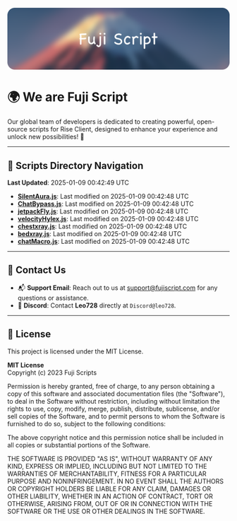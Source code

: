 ![Banner](.github/b.webp)

# 🌍 **We are Fuji Script**

Our global team of developers is dedicated to creating powerful, open-source scripts for Rise Client, designed to enhance your experience and unlock new possibilities! 🌟

---
<!-- SCRIPTS_NAVIGATION_START -->
## 📂 **Scripts Directory Navigation**

**Last Updated**: 2025-01-09 00:42:49 UTC

- **[SilentAura.js](scripts/SilentAura.js)**: Last modified on 2025-01-09 00:42:48 UTC
- **[ChatBypass.js](scripts/ChatBypass.js)**: Last modified on 2025-01-09 00:42:48 UTC
- **[jetpackFly.js](scripts/jetpackFly.js)**: Last modified on 2025-01-09 00:42:48 UTC
- **[velocityHylex.js](scripts/velocityHylex.js)**: Last modified on 2025-01-09 00:42:48 UTC
- **[chestxray.js](scripts/chestxray.js)**: Last modified on 2025-01-09 00:42:48 UTC
- **[bedxray.js](scripts/bedxray.js)**: Last modified on 2025-01-09 00:42:48 UTC
- **[chatMacro.js](scripts/chatMacro.js)**: Last modified on 2025-01-09 00:42:48 UTC

<!-- SCRIPTS_NAVIGATION_END -->

---

## 💬 **Contact Us**  
- 📬 **Support Email**: Reach out to us at [support@fujiscript.com](mailto:support@fujiscript.com) for any questions or assistance.  
- 💬 **Discord**: Contact **Leo728** directly at `Discord@leo728`.

---

## 📜 **License**

This project is licensed under the MIT License.  

**MIT License**  
Copyright (c) 2023 Fuji Scripts  

Permission is hereby granted, free of charge, to any person obtaining a copy of this software and associated documentation files (the "Software"), to deal in the Software without restriction, including without limitation the rights to use, copy, modify, merge, publish, distribute, sublicense, and/or sell copies of the Software, and to permit persons to whom the Software is furnished to do so, subject to the following conditions:  

The above copyright notice and this permission notice shall be included in all copies or substantial portions of the Software.  

THE SOFTWARE IS PROVIDED "AS IS", WITHOUT WARRANTY OF ANY KIND, EXPRESS OR IMPLIED, INCLUDING BUT NOT LIMITED TO THE WARRANTIES OF MERCHANTABILITY, FITNESS FOR A PARTICULAR PURPOSE AND NONINFRINGEMENT. IN NO EVENT SHALL THE AUTHORS OR COPYRIGHT HOLDERS BE LIABLE FOR ANY CLAIM, DAMAGES OR OTHER LIABILITY, WHETHER IN AN ACTION OF CONTRACT, TORT OR OTHERWISE, ARISING FROM, OUT OF OR IN CONNECTION WITH THE SOFTWARE OR THE USE OR OTHER DEALINGS IN THE SOFTWARE.  
